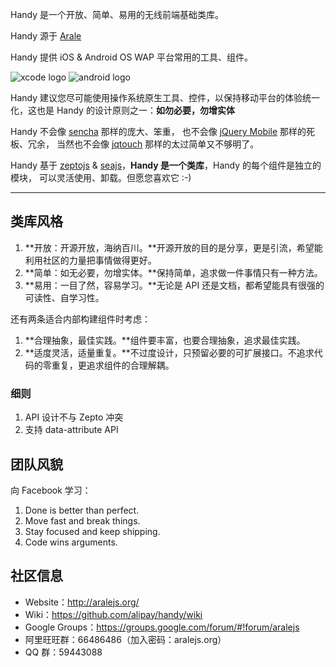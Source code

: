 Handy 是一个开放、简单、易用的无线前端基础类库。

Handy 源于 [Arale](https://github.com/alipay/arale)

Handy 提供 iOS & Android OS WAP 平台常用的工具、组件。

![xcode logo](/alipay/handy/raw/master/docs/assets/xcode.jpeg)
![android logo](/alipay/handy/raw/master/docs/assets/android.jpeg)

Handy 建议您尽可能使用操作系统原生工具、控件，以保持移动平台的体验统一化，这也是 Handy 的设计原则之一：**如勿必要，勿增实体**

Handy 不会像 [sencha](http://www.sencha.com/) 那样的庞大、笨重，
也不会像 [jQuery Mobile](http://jquerymobile.com) 那样的死板、冗余，
当然也不会像 [jqtouch](http://jqtouch.com/) 那样的太过简单又不够明了。

Handy 基于 [zeptojs](http://zeptojs.com) & [seajs](http://seajs.org)，**Handy 是一个类库**，Handy 的每个组件是独立的模块，
可以灵活使用、卸载。但愿您喜欢它 :-)

---


## 类库风格


1. **开放：开源开放，海纳百川。**开源开放的目的是分享，更是引流，希望能利用社区的力量把事情做得更好。
1. **简单：如无必要，勿增实体。**保持简单，追求做一件事情只有一种方法。
1. **易用：一目了然，容易学习。**无论是 API 还是文档，都希望能具有很强的可读性、自学习性。

还有两条适合内部构建组件时考虑：

1. **合理抽象，最佳实践。**组件要丰富，也要合理抽象，追求最佳实践。
1. **适度灵活，适量重复。**不过度设计，只预留必要的可扩展接口。不追求代码的零重复，更追求组件的合理解耦。

### 细则

1. API 设计不与 Zepto 冲突
2. 支持 data-attribute API

## 团队风貌

向 Facebook 学习：

1. Done is better than perfect.
1. Move fast and break things.
1. Stay focused and keep shipping.
1. Code wins arguments.


## 社区信息

- Website：<http://aralejs.org/>
- Wiki：<https://github.com/alipay/handy/wiki>
- Google Groups：<https://groups.google.com/forum/#!forum/aralejs>
- 阿里旺旺群：66486486（加入密码：aralejs.org）
- QQ 群：59443088

